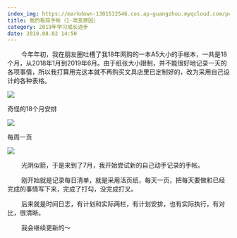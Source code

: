 ```yaml
---
index_img: https://markdown-1301532546.cos.ap-guangzhou.myqcloud.com/peipei_blog/20210921150034.jpeg
title: 我的极简手帐（1-改变原因）
category: 2019年学习成长进步
date: 2019.08.02 14:50
---
```


        今年年初，我在朋友圈吐槽了我18年网购的一本A5大小的手帐本，一共是18个月，从2018年1月到2019年6月。由于纸张大小限制，并不能很好地记录一天的各项事情，所以我打算用完这本就不再购买文具店里已定制好的，改为采用自己设计的各种表格。

![](https://markdown-1301532546.cos.ap-guangzhou.myqcloud.com/peipei_blog/20210921150034.jpeg)  

奇怪的18个月安排

![](https://markdown-1301532546.cos.ap-guangzhou.myqcloud.com/peipei_blog/20210921150037.jpeg)  

每周一页

![](https://markdown-1301532546.cos.ap-guangzhou.myqcloud.com/peipei_blog/20210921150040.jpeg)  



        光阴似箭，于是来到了7月，我开始尝试新的自己动手记录的手帐。

        刚开始就是记录每日清单，就是采用活页纸，每天一页，把每天要做和已经完成的事情写下来，完成了打勾，没完成打叉。

        后来就是时间日志，有计划和实际两栏，有计划安排，也有实际执行，有对比，很清晰。

        我会继续更新的～